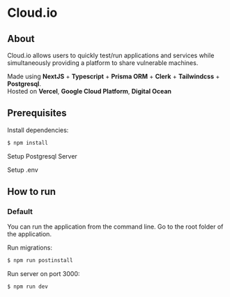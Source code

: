 # Cloud.io 

## About

Cloud.io allows users to quickly test/run applications and services while simultaneously providing a platform to share vulnerable machines.

Made using **NextJS** + **Typescript** + **Prisma ORM** + **Clerk** + **Tailwindcss** + **Postgresql**. <br/>
Hosted on **Vercel**, **Google Cloud Platform**, **Digital Ocean**

## Prerequisites

Install dependencies:
```bash
$ npm install
```
Setup Postgresql Server

Setup .env

## How to run

### Default

You can run the application from the command line.
Go to the root folder of the application.

Run migrations:
```bash
$ npm run postinstall
```

Run server on port 3000:
```bash
$ npm run dev
```
